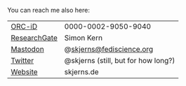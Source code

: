You can reach me also here:

|   |   |
|---|---|
| <a rel="me" href="https://orcid.org/0000-0002-9050-9040">ORC-iD</a> | 0000-0002-9050-9040 |
| <a rel="me" href="https://www.researchgate.net/profile/Simon-Kern-4">ResearchGate</a> | Simon Kern | 
| <a rel="me" href="https://fediscience.org/@skjerns">Mastodon</a> | @skjerns@fediscience.org |
| <a rel="me" href="https://twitter.com/skjerns">Twitter</a> | @skjerns  (still, but for how long?) |
| <a rel="me" href="https://skjerns.de">Website</a> | skjerns.de |


